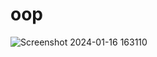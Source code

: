 # oop
![Screenshot 2024-01-16 163110](https://github.com/fitriarhmdni15/oop/assets/128965425/f2cd4c4e-1ae9-4f35-a85b-e4c13f48cc1c)
